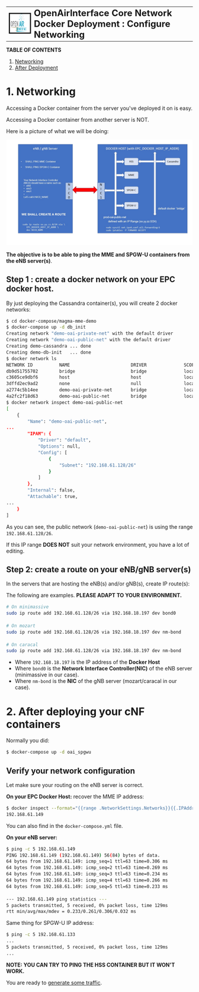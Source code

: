 <table style="border-collapse: collapse; border: none;">
  <tr style="border-collapse: collapse; border: none;">
    <td style="border-collapse: collapse; border: none;">
      <a href="http://www.openairinterface.org/">
         <img src="./images/oai_final_logo.png" alt="" border=3 height=50 width=150>
         </img>
      </a>
    </td>
    <td style="border-collapse: collapse; border: none; vertical-align: center;">
      <b><font size = "5">OpenAirInterface Core Network Docker Deployment : Configure Networking</font></b>
    </td>
  </tr>
</table>


**TABLE OF CONTENTS**

1.  [Networking](#1-networking)
2.  [After Deployment](#2-after-deploying-your-cnf-containers)


# 1. Networking #

Accessing a Docker container from the server you've deployed it on is easy.

Accessing a Docker container from another server is NOT.

Here is a picture of what we will be doing:

![Block Diagram](./images/OAICN-Network-Deployment-Explanation.png)

**The objective is to be able to ping the MME and SPGW-U containers from the eNB server(s)**.


## Step 1 : create a docker network on your EPC docker host. ##

By just deploying the Cassandra container(s), you will create 2 docker networks:

```bash
$ cd docker-compose/magma-mme-demo
$ docker-compose up -d db_init
Creating network "demo-oai-private-net" with the default driver
Creating network "demo-oai-public-net" with the default driver
Creating demo-cassandra ... done
Creating demo-db-init   ... done
$ docker network ls
NETWORK ID          NAME                       DRIVER              SCOPE
db9d51755702        bridge                     bridge              local
c3605ce9dbf6        host                       host                local
3dffd2ec9ad2        none                       null                local
a2774c5b14ee        demo-oai-private-net       bridge              local
4a2fc2f18d63        demo-oai-public-net        bridge              local
$ docker network inspect demo-oai-public-net
[
    {
        "Name": "demo-oai-public-net",
...
        "IPAM": {
            "Driver": "default",
            "Options": null,
            "Config": [
                {
                    "Subnet": "192.168.61.128/26"
                }
            ]
        },
        "Internal": false,
        "Attachable": true,
...
    }
]
```

As you can see, the public network (`demo-oai-public-net`) is using the range `192.168.61.128/26`.

If this IP range **DOES NOT** suit your network environment, you have a lot of editing.

## Step 2: create a route on your eNB/gNB server(s) ##

In the servers that are hosting the eNB(s) and/or gNB(s), create IP route(s):

The following are examples. **PLEASE ADAPT TO YOUR ENVIRONMENT.**

```bash
# On minimassive
sudo ip route add 192.168.61.128/26 via 192.168.18.197 dev bond0

# On mozart
sudo ip route add 192.168.61.128/26 via 192.168.18.197 dev nm-bond

# On caracal
sudo ip route add 192.168.61.128/26 via 192.168.18.197 dev nm-bond
```

- Where `192.168.18.197` is the IP address of the **Docker Host**
- Where `bond0` is the **Network Interface Controller(NIC)** of the eNB server (minimassive in our case).
- Where `nm-bond` is the **NIC** of the gNB server (mozart/caracal in our case).

# 2. After deploying your cNF containers #

Normally you did:

```bash
$ docker-compose up -d oai_spgwu
```

## Verify your network configuration ##

Let make sure your routing on the eNB server is correct.

**On your EPC Docker Host:** recover the MME IP address:

```bash
$ docker inspect --format="{{range .NetworkSettings.Networks}}{{.IPAddress}}{{end}}" demo-magma-mme
192.168.61.149
```

You can also find in the `docker-compose.yml` file.

**On your eNB server:**

```bash
$ ping -c 5 192.168.61.149
PING 192.168.61.149 (192.168.61.149) 56(84) bytes of data.
64 bytes from 192.168.61.149: icmp_seq=1 ttl=63 time=0.306 ms
64 bytes from 192.168.61.149: icmp_seq=2 ttl=63 time=0.269 ms
64 bytes from 192.168.61.149: icmp_seq=3 ttl=63 time=0.234 ms
64 bytes from 192.168.61.149: icmp_seq=4 ttl=63 time=0.266 ms
64 bytes from 192.168.61.149: icmp_seq=5 ttl=63 time=0.233 ms

--- 192.168.61.149 ping statistics ---
5 packets transmitted, 5 received, 0% packet loss, time 129ms
rtt min/avg/max/mdev = 0.233/0.261/0.306/0.032 ms
```

Same thing for SPGW-U IP address:

```bash
$ ping -c 5 192.168.61.133
...
5 packets transmitted, 5 received, 0% packet loss, time 129ms
...
```

**NOTE: YOU CAN TRY TO PING THE HSS CONTAINER BUT IT WON'T WORK.**

You are ready to [generate some traffic](./生成流量.md).
